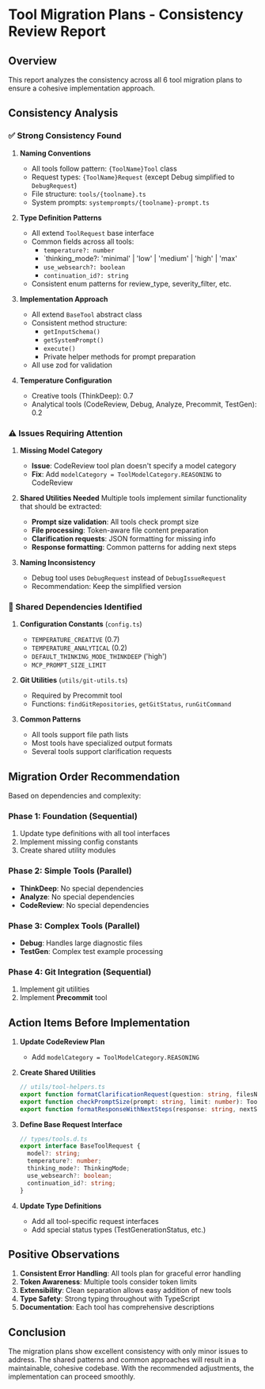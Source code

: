 # Tool Migration Plans - Consistency Review Report

## Overview
This report analyzes the consistency across all 6 tool migration plans to ensure a cohesive implementation approach.

## Consistency Analysis

### ✅ Strong Consistency Found

1. **Naming Conventions**
   - All tools follow pattern: `{ToolName}Tool` class
   - Request types: `{ToolName}Request` (except Debug simplified to `DebugRequest`)
   - File structure: `tools/{toolname}.ts`
   - System prompts: `systemprompts/{toolname}-prompt.ts`

2. **Type Definition Patterns**
   - All extend `ToolRequest` base interface
   - Common fields across all tools:
     - `temperature?: number`
     - `thinking_mode?: 'minimal' | 'low' | 'medium' | 'high' | 'max'
     - `use_websearch?: boolean` 
     - `continuation_id?: string`
   - Consistent enum patterns for review_type, severity_filter, etc.

3. **Implementation Approach**
   - All extend `BaseTool` abstract class
   - Consistent method structure:
     - `getInputSchema()`
     - `getSystemPrompt()`
     - `execute()`
     - Private helper methods for prompt preparation
   - All use zod for validation

4. **Temperature Configuration**
   - Creative tools (ThinkDeep): 0.7
   - Analytical tools (CodeReview, Debug, Analyze, Precommit, TestGen): 0.2

### ⚠️ Issues Requiring Attention

1. **Missing Model Category**
   - **Issue**: CodeReview tool plan doesn't specify a model category
   - **Fix**: Add `modelCategory = ToolModelCategory.REASONING` to CodeReview

2. **Shared Utilities Needed**
   Multiple tools implement similar functionality that should be extracted:
   - **Prompt size validation**: All tools check prompt size
   - **File processing**: Token-aware file content preparation
   - **Clarification requests**: JSON formatting for missing info
   - **Response formatting**: Common patterns for adding next steps

3. **Naming Inconsistency**
   - Debug tool uses `DebugRequest` instead of `DebugIssueRequest`
   - Recommendation: Keep the simplified version

### 📁 Shared Dependencies Identified

1. **Configuration Constants** (`config.ts`)
   - `TEMPERATURE_CREATIVE` (0.7)
   - `TEMPERATURE_ANALYTICAL` (0.2)
   - `DEFAULT_THINKING_MODE_THINKDEEP` ('high')
   - `MCP_PROMPT_SIZE_LIMIT`

2. **Git Utilities** (`utils/git-utils.ts`)
   - Required by Precommit tool
   - Functions: `findGitRepositories`, `getGitStatus`, `runGitCommand`

3. **Common Patterns**
   - All tools support file path lists
   - Most tools have specialized output formats
   - Several tools support clarification requests

## Migration Order Recommendation

Based on dependencies and complexity:

### Phase 1: Foundation (Sequential)
1. Update type definitions with all tool interfaces
2. Implement missing config constants
3. Create shared utility modules

### Phase 2: Simple Tools (Parallel)
- **ThinkDeep**: No special dependencies
- **Analyze**: No special dependencies  
- **CodeReview**: No special dependencies

### Phase 3: Complex Tools (Parallel)
- **Debug**: Handles large diagnostic files
- **TestGen**: Complex test example processing

### Phase 4: Git Integration (Sequential)
1. Implement git utilities
2. Implement **Precommit** tool

## Action Items Before Implementation

1. **Update CodeReview Plan**
   - Add `modelCategory = ToolModelCategory.REASONING`

2. **Create Shared Utilities**
   ```typescript
   // utils/tool-helpers.ts
   export function formatClarificationRequest(question: string, filesNeeded: string[]): string
   export function checkPromptSize(prompt: string, limit: number): ToolOutput | null
   export function formatResponseWithNextSteps(response: string, nextSteps: string): string
   ```

3. **Define Base Request Interface**
   ```typescript
   // types/tools.d.ts
   export interface BaseToolRequest {
     model?: string;
     temperature?: number;
     thinking_mode?: ThinkingMode;
     use_websearch?: boolean;
     continuation_id?: string;
   }
   ```

4. **Update Type Definitions**
   - Add all tool-specific request interfaces
   - Add special status types (TestGenerationStatus, etc.)

## Positive Observations

1. **Consistent Error Handling**: All tools plan for graceful error handling
2. **Token Awareness**: Multiple tools consider token limits
3. **Extensibility**: Clean separation allows easy addition of new tools
4. **Type Safety**: Strong typing throughout with TypeScript
5. **Documentation**: Each tool has comprehensive descriptions

## Conclusion

The migration plans show excellent consistency with only minor issues to address. The shared patterns and common approaches will result in a maintainable, cohesive codebase. With the recommended adjustments, the implementation can proceed smoothly.